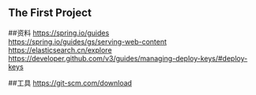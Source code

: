 ## The First Project
##资料
https://spring.io/guides<br>
https://spring.io/guides/gs/serving-web-content<br>
https://elasticsearch.cn/explore<br>
https://developer.github.com/v3/guides/managing-deploy-keys/#deploy-keys<br>


##工具
https://git-scm.com/download<br>
